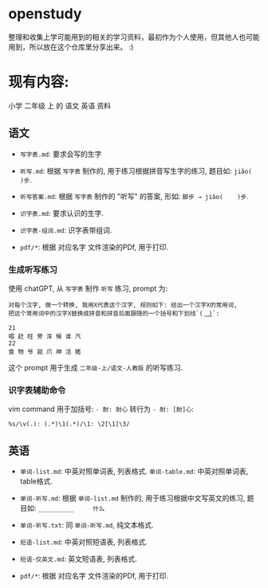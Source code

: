 # openstudy

整理和收集上学可能用到的相关的学习资料，最初作为个人使用，但其他人也可能用到，所以放在这个仓库里分享出来。 :)


# 现有内容:

小学 二年级 上 的 语文 英语 资料

<!-- copied from sub dir -->

## 语文

- `写字表.md`: 要求会写的生字

- `听写.md`: 根据 `写字表` 制作的, 用于练习根据拼音写生字的练习, 题目如: `jiǎo(        )步`.

- `听写答案.md`: 根据 `写字表` 制作的 "听写" 的答案, 形如: `脚步 → jiǎo(    )步`.

- `识字表.md`: 要求认识的生字.

- `识字表-组词.md`: 识字表带组词.

- `pdf/*`: 根据 对应名字 文件渲染的PDf, 用于打印.


### 生成听写练习

使用 chatGPT, 从 `写字表` 制作 `听写` 练习, prompt 为:


```text
对每个汉字, 做一个转换, 我用X代表这个汉字, 规则如下: 给出一个汉字X的常用词,
把这个常用词中的汉字X替换成拼音和拼音后面跟随的一个括号和下划线`( ͟ ͟ ͟ ͟)`:

21
唱 赶 旺 旁 浑 候 谁 汽
22
食 物 爷 就 爪 神 活 猪
```

这个 prompt 用于生成 `二年级-上/语文-人教版` 的听写练习.


### 识字表辅助命令

vim command 用于加括号: `- 耐: 耐心` 转行为 `- 耐: [耐]心`:
```
%s/\v(.): (.*)\1(.*)/\1: \2[\1]\3/
```


## 英语

- `单词-list.md`: 中英对照单词表, 列表格式. `单词-table.md`: 中英对照单词表, table格式.

- `单词-听写.md`: 根据 `单词-list.md` 制作的, 用于练习根据中文写英文的练习,
    题目如: `__________　　  什么`

- `单词-听写.txt`: 同 `单词-听写.md`, 纯文本格式.

- `短语-list.md`: 中英对照短语表, 列表格式.

- `短语-仅英文.md`: 英文短语表, 列表格式.

- `pdf/*`: 根据 对应名字 文件渲染的PDf, 用于打印.


